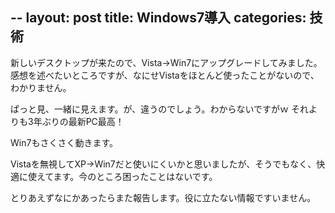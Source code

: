--
layout: post
title: Windows7導入
categories: 技術
--

新しいデスクトップが来たので、Vista→Win7にアップグレードしてみました。
感想を述べたいところですが、なにせVistaをほとんど使ったことがないので、わかりません。

ぱっと見、一緒に見えます。が、違うのでしょう。わからないですがｗ
それよりも3年ぶりの最新PC最高！

Win7もさくさく動きます。

Vistaを無視してXP→Win7だと使いにくいかと思いましたが、そうでもなく、快適に使えてます。今のところ困ったことはないです。

とりあえずなにかあったらまた報告します。役に立たない情報ですいません。

